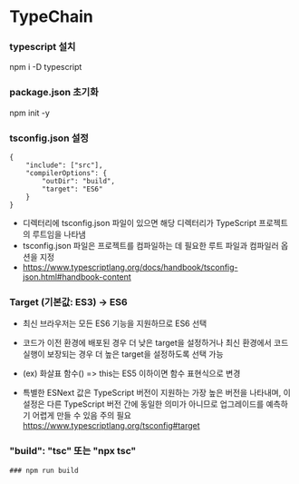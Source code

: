 # TypeChain

### typescript 설치
npm i -D typescript

### package.json 초기화
npm init -y

### tsconfig.json 설정
```
{
    "include": ["src"],
    "compilerOptions": {
        "outDir": "build",
        "target": "ES6"
    }
}
```
- 디렉터리에 tsconfig.json 파일이 있으면 해당 디렉터리가 TypeScript 프로젝트의 루트임을 나타냄 
- tsconfig.json 파일은 프로젝트를 컴파일하는 데 필요한 루트 파일과 컴파일러 옵션을 지정
- https://www.typescriptlang.org/docs/handbook/tsconfig-json.html#handbook-content

### Target (기본값: ES3) -> ES6
- 최신 브라우저는 모든 ES6 기능을 지원하므로 ES6 선택
- 코드가 이전 환경에 배포된 경우 더 낮은 target을 설정하거나 최신 환경에서 코드 실행이 보장되는 경우 더 높은 target을 설정하도록 선택 가능
- (ex) 화살표 함수() => this는 ES5 이하이면 함수 표현식으로 변경

- 특별한 ESNext 값은 TypeScript 버전이 지원하는 가장 높은 버전을 나타내며, 이 설정은 다른 TypeScript 버전 간에 동일한 의미가 아니므로 업그레이드를 예측하기 어렵게 만들 수 있음 주의 필요
https://www.typescriptlang.org/tsconfig#target

### "build": "tsc" 또는 "npx tsc"
```### npm run build```

